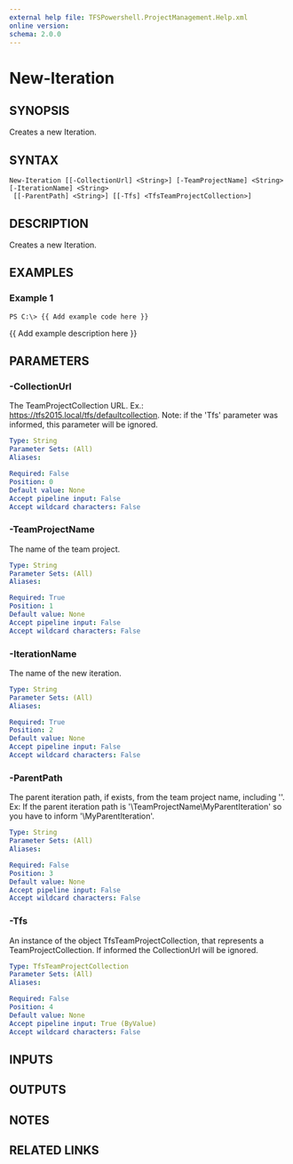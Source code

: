 ```yaml
---
external help file: TFSPowershell.ProjectManagement.Help.xml
online version: 
schema: 2.0.0
---
```


# New-Iteration

## SYNOPSIS
Creates a new Iteration.

## SYNTAX

```
New-Iteration [[-CollectionUrl] <String>] [-TeamProjectName] <String> [-IterationName] <String>
 [[-ParentPath] <String>] [[-Tfs] <TfsTeamProjectCollection>]
```

## DESCRIPTION
Creates a new Iteration.

## EXAMPLES

### Example 1
```
PS C:\> {{ Add example code here }}
```

{{ Add example description here }}

## PARAMETERS

### -CollectionUrl
The TeamProjectCollection URL.
Ex.: https://tfs2015.local/tfs/defaultcollection. 
Note: if the 'Tfs' parameter was informed, this parameter will be ignored.

```yaml
Type: String
Parameter Sets: (All)
Aliases: 

Required: False
Position: 0
Default value: None
Accept pipeline input: False
Accept wildcard characters: False
```

### -TeamProjectName
The name of the team project.

```yaml
Type: String
Parameter Sets: (All)
Aliases: 

Required: True
Position: 1
Default value: None
Accept pipeline input: False
Accept wildcard characters: False
```

### -IterationName
The name of the new iteration.

```yaml
Type: String
Parameter Sets: (All)
Aliases: 

Required: True
Position: 2
Default value: None
Accept pipeline input: False
Accept wildcard characters: False
```

### -ParentPath
The parent iteration path, if exists, from the team project name, including '\'. 
Ex: If the parent iteration path is '\TeamProjectName\MyParentIteration' so you have to inform '\MyParentIteration'.

```yaml
Type: String
Parameter Sets: (All)
Aliases: 

Required: False
Position: 3
Default value: None
Accept pipeline input: False
Accept wildcard characters: False
```

### -Tfs
An instance of the object TfsTeamProjectCollection, that represents a TeamProjectCollection.
If informed the CollectionUrl will be ignored.

```yaml
Type: TfsTeamProjectCollection
Parameter Sets: (All)
Aliases: 

Required: False
Position: 4
Default value: None
Accept pipeline input: True (ByValue)
Accept wildcard characters: False
```

## INPUTS

## OUTPUTS

## NOTES

## RELATED LINKS

